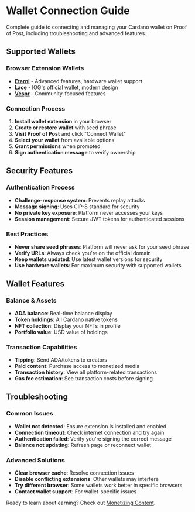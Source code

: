 # Wallet Connection Guide

Complete guide to connecting and managing your Cardano wallet on Proof of Post, including troubleshooting and advanced features.

## Supported Wallets

### Browser Extension Wallets
- **[Eternl](https://eternl.io/)** - Advanced features, hardware wallet support
- **[Lace](https://www.lace.io/)** - IOG's official wallet, modern design
- **[Vespr](https://vespr.xyz/)** - Community-focused features

### Connection Process
1. **Install wallet extension** in your browser
2. **Create or restore wallet** with seed phrase
3. **Visit Proof of Post** and click "Connect Wallet"
4. **Select your wallet** from available options
5. **Grant permissions** when prompted
6. **Sign authentication message** to verify ownership

## Security Features

### Authentication Process
- **Challenge-response system**: Prevents replay attacks
- **Message signing**: Uses CIP-8 standard for security
- **No private key exposure**: Platform never accesses your keys
- **Session management**: Secure JWT tokens for authenticated sessions

### Best Practices
- **Never share seed phrases**: Platform will never ask for your seed phrase
- **Verify URLs**: Always check you're on the official domain
- **Keep wallets updated**: Use latest wallet versions for security
- **Use hardware wallets**: For maximum security with supported wallets

## Wallet Features

### Balance & Assets
- **ADA balance**: Real-time balance display
- **Token holdings**: All Cardano native tokens
- **NFT collection**: Display your NFTs in profile
- **Portfolio value**: USD value of holdings

### Transaction Capabilities
- **Tipping**: Send ADA/tokens to creators
- **Paid content**: Purchase access to monetized media
- **Transaction history**: View all platform-related transactions
- **Gas fee estimation**: See transaction costs before signing

## Troubleshooting

### Common Issues
- **Wallet not detected**: Ensure extension is installed and enabled
- **Connection timeout**: Check internet connection and try again
- **Authentication failed**: Verify you're signing the correct message
- **Balance not updating**: Refresh page or reconnect wallet

### Advanced Solutions
- **Clear browser cache**: Resolve connection issues
- **Disable conflicting extensions**: Other wallets may interfere
- **Try different browser**: Some wallets work better in specific browsers
- **Contact wallet support**: For wallet-specific issues

Ready to learn about earning? Check out [Monetizing Content](monetizing-content.md).
